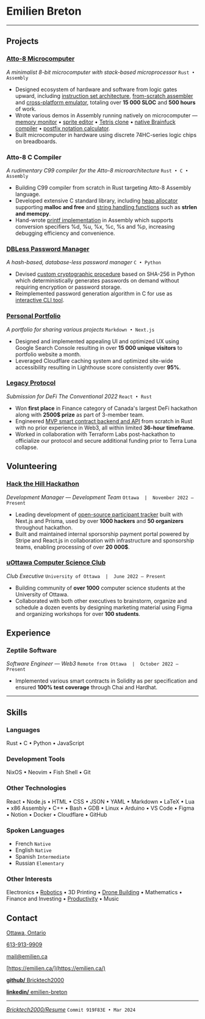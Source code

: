 # Emilien **Breton**

---

## Projects

### [Atto-8 Microcomputer](https://github.com/Bricktech2000/Atto-8)

_A minimalist 8-bit microcomputer with stack-based microprocessor_ `Rust • Assembly`

- Designed ecosystem of hardware and software from logic gates upward, including [instruction set architecture](https://github.com/Bricktech2000/Atto-8/blob/master/spec/microarchitecture.md), [from-scratch assembler](https://github.com/Bricktech2000/Atto-8/tree/master/asm) and [cross-platform emulator](https://github.com/Bricktech2000/Atto-8/tree/master/emu), totaling over **15 000 SLOC** and **500 hours** of work.
- Wrote various demos in Assembly running natively on microcomputer — [memory monitor](https://github.com/Bricktech2000/Atto-8/blob/master/test/utils/attomon.asm) • [sprite editor](https://github.com/Bricktech2000/Atto-8/blob/master/test/utils/pixedit.asm) • [Tetris clone](https://github.com/Bricktech2000/Atto-8/blob/master/test/games/tetris.asm) • [native Brainfuck compiler](https://github.com/Bricktech2000/Atto-8/blob/master/test/musts/bf%20jit.asm) • [postfix notation calculator](https://github.com/Bricktech2000/Atto-8/blob/master/test/utils/calc.asm).
- Built microcomputer in hardware using discrete 74HC-series logic chips on breadboards.

### Atto-8 C Compiler

_A rudimentary C99 compiler for the Atto-8 microarchitecture_ `Rust • C • Assembly`

- Building C99 compiler from scratch in Rust targeting Atto-8 Assembly language.
- Developed extensive C standard library, including [heap allocator](https://github.com/Bricktech2000/Atto-8/blob/master/lib/stdlib.asm) supporting **malloc and free** and [string handling functions](https://github.com/Bricktech2000/Atto-8/blob/master/lib/string.asm) such as **strlen and memcpy**.
- Hand-wrote [printf implementation](https://github.com/Bricktech2000/Atto-8/blob/master/lib/stdio.asm) in Assembly which supports conversion specifiers %d, %u, %x, %c, %s and %p, increasing debugging efficiency and convenience.

### [DBLess Password Manager](https://github.com/Bricktech2000/DBLess)

_A hash-based, database-less password manager_ `C • Python`

- Devised [custom cryptographic procedure](https://github.com/Bricktech2000/DBLess/blob/master/src/dbless.py) based on SHA-256 in Python which deterministically generates passwords on demand without requiring encryption or password storage.
- Reimplemented password generation algorithm in C for use as [interactive CLI tool](https://github.com/Bricktech2000/DBLess/blob/master/src/dbless.c).

### [Personal Portfolio](https://emilien.ca/)

_A portfolio for sharing various projects_ `Markdown • Next.js`

- Designed and implemented appealing UI and optimized UX using Google Search Console resulting in over **15 000 unique visitors** to portfolio website a month.
- Leveraged Cloudflare caching system and optimized site-wide accessibility resulting in Lighthouse score consistently over **95%**.

### [Legacy Protocol](https://devpost.com/software/legacy-protocol)

_Submission for DeFi The Conventional 2022_ `React • Rust`

- Won **first place** in Finance category of Canada's largest DeFi hackathon along with **2500$ prize** as part of 3-member team.
- Engineered [MVP smart contract backend and API](https://github.com/Bricktech2000/crypto_will) from scratch in Rust with no prior experience in Web3, all within limited **36-hour timeframe**.
- Worked in collaboration with Terraform Labs post-hackathon to officialize our protocol and secure additional funding prior to Terra Luna collapse.

## Volunteering

### [Hack the Hill Hackathon](http://hackthehill.com/)

_Development Manager — Development Team_ `Ottawa  |  November 2022 — Present`

- Leading development of [open-source participant tracker](https://github.com/HacktheHill/track-the-hack) built with Next.js and Prisma, used by over **1000 hackers** and **50 organizers** throughout hackathon.
- Built and maintained internal sporsorship payment portal powered by Stripe and React.js in collaboration with infrastructure and sponsorship teams, enabling processing of over **20 000$**.

### [uOttawa Computer Science Club](https://uocsclub.ca/)

_Club Executive_ `University of Ottawa  |  June 2022 — Present`

- Building community of **over 1000** computer science students at the University of Ottawa.
- Collaborated with both other executives to brainstorm, organize and schedule a dozen events by designing marketing material using Figma and organizing workshops for  over **100 students**.

## Experience

### Zeptile Software

_Software Engineer — Web3_ `Remote from Ottawa  |  October 2022 — Present`

- Implemented various smart contracts in Solidity as per specification and ensured **100% test coverage** through Chai and Hardhat.

---

## Skills

### Languages

Rust • C • Python • JavaScript

### Development Tools

NixOS • Neovim • Fish Shell • Git

### Other Technologies

React • Node.js • HTML • CSS • JSON • YAML • Markdown • LaTeX • Lua • x86 Assembly • C++ • Bash • GDB • Linux • Arduino • VS Code • Figma • Notion • Docker • Cloudflare • GitHub

### Spoken Languages


- French `Native`
- English `Native`
- Spanish `Intermediate`
- Russian `Elementary`

### Other Interests

Electronics • [Robotics](https://emilien.ca/Spider-Robot/) • 3D Printing • [Drone Building](https://emilien.ca/FPV-Racing-Drone/) • Mathematics • Finance and Investing • [Productivity](https://notes.emilien.ca/productivity/) • Music

## Contact

[Ottawa, Ontario](https://google.com/maps/place/Ottawa,+ON)



[613-913-9909](tel:+1-613-913-9909)

[mail@emilien.ca](mailto:mail@emilien.ca)

[https://emilien.ca/](https://emilien.ca/)

[**github/** Bricktech2000](https://github.com/Bricktech2000)

[**linkedin/** emilien-breton](https://www.linkedin.com/in/emilien-breton/)

---

_[Bricktech2000/Resume](https://github.com/Bricktech2000/Resume/)_ `Commit 919F83E • Mar 2024`
